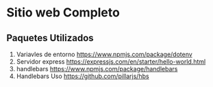 # Sitio web Completo

## Paquetes Utilizados

1. Variavles de entorno https://www.npmjs.com/package/dotenv
2. Servidor express https://expressjs.com/en/starter/hello-world.html
3. handlebars https://www.npmjs.com/package/handlebars
4. Handlebars Uso https://github.com/pillarjs/hbs



